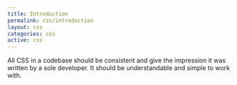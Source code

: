 ```yaml
---
title: Introduction
permalink: css/introduction
layout: css
categories: css
active: css
---
```


All CSS in a codebase should be consistent and give the impression it was written by a sole developer.
It should be understandable and simple to work with.
